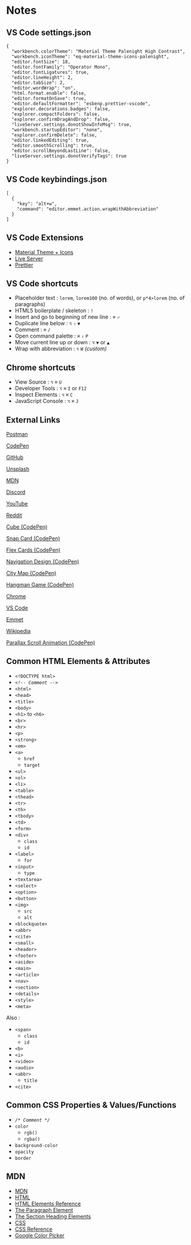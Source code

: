 # Notes

## VS Code settings.json
```
{
  "workbench.colorTheme": "Material Theme Palenight High Contrast",
  "workbench.iconTheme": "eq-material-theme-icons-palenight",
  "editor.fontSize": 18,
  "editor.fontFamily": "Operator Mono",
  "editor.fontLigatures": true,
  "editor.lineHeight": 2,
  "editor.tabSize": 2,
  "editor.wordWrap": "on",
  "html.format.enable": false,
  "editor.formatOnSave": true,
  "editor.defaultFormatter": "esbenp.prettier-vscode",
  "explorer.decorations.badges": false,
  "explorer.compactFolders": false,
  "explorer.confirmDragAndDrop": false,
  "liveServer.settings.donotShowInfoMsg": true,
  "workbench.startupEditor": "none",
  "explorer.confirmDelete": false,
  "editor.linkedEditing": true,
  "editor.smoothScrolling": true,
  "editor.scrollBeyondLastLine": false,
  "liveServer.settings.donotVerifyTags": true
}
```

## VS Code keybindings.json

```
[
  {
    "key": "alt+w",
    "command": "editor.emmet.action.wrapWithAbbreviation"
  }
]
```

## VS Code Extensions

- [Material Theme + Icons](material-theme-website.vercel.app)
- [Live Server](ritwickdey.github.io/vscode-live-server)
- [Prettier](prettier.io)

## VS Code shortcuts

- Placeholder text : `lorem`, `lorem100` (no. of words), or `p*4>lorem` (no. of paragraphs)
- HTML5 boilerplate / skeleton : `!`
- Insert and go to beginning of new line : `⌘` `⏎`
- Duplicate line below : `⌥` `⇧` `▼`
- Comment : `⌘` `/`
- Open command palette : `⌘` `⇧` `P`
- Move current line up or down : `⌥` `▼` or `▲`
- Wrap with abbreviation : `⌥` `W` *(custom)*

## Chrome shortcuts

- View Source : `⌥` `⌘` `U`
- Developer Tools : `⌥` `⌘` `I` or `F12`
- Inspect Elements : `⌥` `⌘` `C`
- JavaScript Console : `⌥` `⌘` `J`

## External Links

[Postman](postman.com)

[CodePen](codepen.com)

[GitHub](github.com)

[Unsplash](unsplash.com)

[MDN](developer.mozilla.org)

[Discord](discord.gg/NXZUVuFUjB)

[YouTube](youtube.com/@ColtSteeleCode)

[Reddit](reddit.com)

[Cube (CodePen)](codepen.io/bsehovac/pen/EMyWVv)

[Snap Card (CodePen)](codepen.io/josfabre/pen/poZdJga)

[Flex Cards (CodePen)](codepen.io/z-/pen/OBPJKK)

[Navigation Design (CodePen)](codepen.io/Saramazal/pen/LYyywNb)

[City Map (CodePen)](codepen.io/jesperkc/pen/poZaxgN)

[Hangman Game (CodePen)](codepen.io/cathydutton/pen/JjpxMm)

[Chrome](google.com/chrome)

[VS Code](code.visualstudio.com)

[Emmet](emmet.io)

[Wikipedia](wikipedia.org)

[Parallax Scroll Animation (CodePen)](codepen.io/isladjan/pen/abdyPBw)

## Common HTML Elements & Attributes

- `<!DOCTYPE html>`
- *`<!-- Comment -->`*
- `<html>`
- `<head>`
- `<title>`
- `<body>`
- `<h1>` to `<h6>`
- `<br>`
- `<hr>`
- `<p>`
- `<strong>`
- `<em>`
- `<a>`
  - `href`
  - `target`
- `<ul>`
- `<ol>`
- `<li>`
- `<table>`
- `<thead>`
- `<tr>`
- `<th>`
- `<tbody>`
- `<td>`
- `<form>`
- `<div>`
  - `class`
  - `id`
- `<label>`
  - `for`
- `<input>`
  - `type`
- `<textarea>`
- `<select>`
- `<option>`
- `<button>`
- `<img>`
  - `src`
  - `alt`
- `<blockquote>`
- `<abbr>`
- `<cite>`
- `<small>`
- `<header>`
- `<footer>`
- `<aside>`
- `<main>`
- `<article>`
- `<nav>`
- `<section>`
- `<details>`
- `<style>`
- `<meta>`

Also :

- `<span>`
  - `class`
  - `id`
- `<b>`
- `<i>`
- `<video>`
- `<audio>`
- `<abbr>`
  - `title`
- `<cite>`

## Common CSS Properties & Values/Functions

- *`/* Comment */`*
- `color`
  - `rgb()`
  - `rgba()`
- `background-color`
- `opacity`
- `border`

## MDN

- [MDN](https://developer.mozilla.org)
- [HTML](https://developer.mozilla.org/en-US/docs/Web/HTML)
- [HTML Elements Reference](https://developer.mozilla.org/en-US/docs/Web/HTML/Element)
- [The Paragraph Element](https://developer.mozilla.org/en-US/docs/Web/HTML/Element/p)
- [The Section Heading Elements](https://developer.mozilla.org/en-US/docs/Web/HTML/Element/Heading_Elements)
- [CSS](https://developer.mozilla.org/en-US/docs/Web/CSS)
- [CSS Reference](https://developer.mozilla.org/en-US/docs/Web/CSS/Reference)
- [Google Color Picker](https://g.co/kgs/jxq4ey)
